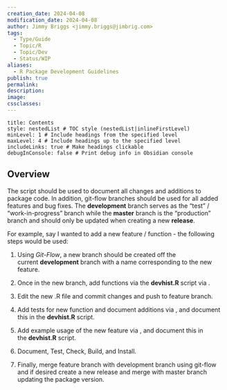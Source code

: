 ```yaml
---
creation_date: 2024-04-08
modification_date: 2024-04-08
author: Jimmy Briggs <jimmy.briggs@jimbrig.com>
tags:
  - Type/Guide
  - Topic/R
  - Topic/Dev
  - Status/WIP
aliases:
  - R Package Development Guidelines
publish: true
permalink:
description:
image:
cssclasses:
---
```


```table-of-contents
title: Contents 
style: nestedList # TOC style (nestedList|inlineFirstLevel)
minLevel: 1 # Include headings from the specified level
maxLevel: 4 # Include headings up to the specified level
includeLinks: true # Make headings clickable
debugInConsole: false # Print debug info in Obsidian console
```

## Overview

The script should be used to document all changes and additions to package code. In addition, git-flow branches should be used for all added features and bug fixes. The **development** branch serves as the “test” / “work-in-progress” branch while the **master** branch is the “production” branch and should only be updated when creating a new **release**.

For example, say I wanted to add a new feature / function - the following steps would be used:

1. Using _Git-Flow_, a new branch should be created off the current **development** branch with a name corresponding to the new feature.
    
2. Once in the new branch, add functions via the **devhist.R** script via .
    
3. Edit the new .R file and commit changes and push to feature branch.
    
4. Add tests for new function and document additions via , and document this in the **devhist.R** script.
    
5. Add example usage of the new feature via , and document this in the **devhist.R** script.
    
6. Document, Test, Check, Build, and Install.
    
7. Finally, merge feature branch with development branch using git-flow and if desired create a new release and merge with master branch updating the package version.

